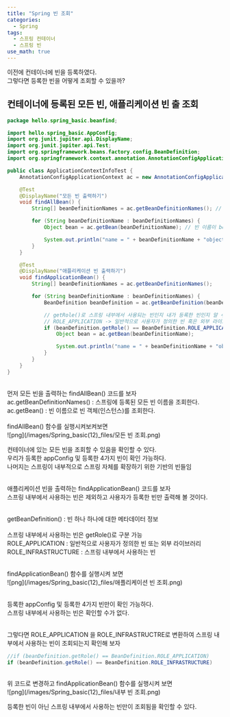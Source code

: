 ```yaml
---
title: "Spring 빈 조회"
categories:
  - Spring
tags:
  - 스프링 컨테이너
  - 스프링 빈
use_math: true
---
```


이전에 컨테이너에 빈을 등록하였다. <br>
그렇다면 등록한 빈을 어떻게 조회할 수 있을까?<br>

## 컨테이너에 등록된 모든 빈, 애플리케이션 빈 출 조회

```java
package hello.spring_basic.beanfind;

import hello.spring_basic.AppConfig;
import org.junit.jupiter.api.DisplayName;
import org.junit.jupiter.api.Test;
import org.springframework.beans.factory.config.BeanDefinition;
import org.springframework.context.annotation.AnnotationConfigApplicationContext;

public class ApplicationContextInfoTest {
    AnnotationConfigApplicationContext ac = new AnnotationConfigApplicationContext(AppConfig.class);

    @Test
    @DisplayName("모든 빈 출력하기")
    void findAllBean() {
        String[] beanDefinitionNames = ac.getBeanDefinitionNames(); // 스프링에 등록된 모든 빈 이름을 조회

        for (String beanDefinitionName : beanDefinitionNames) {
            Object bean = ac.getBean(beanDefinitionName); // 빈 이름이 beanDefinitionName으로  빈 객체(인스턴스)를 조회

            System.out.println("name = " + beanDefinitionName + "object = " + bean);
        }
    }

    @Test
    @DisplayName("애플리케이션 빈 출력하기")
    void findApplicationBean() {
        String[] beanDefinitionNames = ac.getBeanDefinitionNames();

        for (String beanDefinitionName : beanDefinitionNames) {
            BeanDefinition beanDefinition = ac.getBeanDefinition(beanDefinitionName); // 빈 하나하나에 대한 메타데이터 정보

            // getRole()로 스프링 내부에서 사용되는 빈인지 내가 등록한 빈인지 알 수 있음
            // ROLE_APPLICATION -> 일반적으로 사용자가 정의한 빈 혹은 외부 라이브러리
            if (beanDefinition.getRole() == BeanDefinition.ROLE_APPLICATION) {
                Object bean = ac.getBean(beanDefinitionName);

                System.out.println("name = " + beanDefinitionName + "object = " + bean);
            }
        }
    }
}

```

<br>
먼저 모든 빈을 출력하는 findAllBean() 코드를 보자 <br>
ac.getBeanDefinitionNames() : 스프링에 등록된 모든 빈 이름을 조회한다. <br>
ac.getBean() : 빈 이름으로 빈 객체(인스턴스)를 조회한다. <br>
<br>
findAllBean() 함수를 실행시켜보켜보면 <br>
![png](/images/Spring_basic(12)_files/모든 빈 조회.png)

<br>

컨테이너에 있는 모든 빈을 조회할 수 있음을 확인할 수 있다.<br>
우리가 등록한 appConfig 및 등록한 4가지 빈이 확인 가능하다. <br> 
나머지는 스프링이 내부적으로 스프링 자체를 확장하기 위한 기반의 빈들임
<br> <br>


애플리케이션 빈을 출력하는 findApplicationBean() 코드를 보자 <br>
스프링 내부에서 사용하는 빈은 제외하고 사용자가 등록한 빈만 출력해 볼 것이다. <br>

<br>
getBeanDefinition() : 빈 하나 하나에 대한 메타데이터 정보 <br>
<br>
스프링 내부에서 사용하는 빈은 getRole()로 구분 가능 <br>
ROLE_APPLICATION : 일반적으로 사용자가 정의한 빈 또는 외부 라이브러리 <br>
ROLE_INFRASTRUCTURE : 스프링 내부에서 사용하는 빈 <br><br>

findApplicationBean() 함수를 실행시켜 보면 <br>
![png](/images/Spring_basic(12)_files/애플리케이션 빈 조회.png)

<br>
등록한 appConfig 및 등록한 4가지 빈만이 확인 가능하다.<br>
스프링 내부에서 사용하는 빈은 확인할 수가 없다. <br>
<br>

그렇다면 ROLE_APPLICATION 을 ROLE_INFRASTRUCTRE로 변환하여 스프링 내부에서 사용하는 빈이 조회되는지 확인해 보자 <br>

```java
//if (beanDefinition.getRole() == BeanDefinition.ROLE_APPLICATION) 
if (beanDefinition.getRole() == BeanDefinition.ROLE_INFRASTRUCTURE) 
```
<br>
위 코드로 변경하고 findApplicationBean() 함수를 실행시켜 보면 <br>
![png](/images/Spring_basic(12)_files/내부 빈 조회.png)

<br>

등록한 빈이 아닌 스프링 내부에서 사용하는 빈만이 조회됨을 확인할 수 있다.<br>





